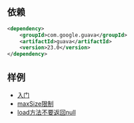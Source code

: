
## 依赖 
```pom.xml
<dependency>
    <groupId>com.google.guava</groupId>
    <artifactId>guava</artifactId>
    <version>23.0</version>
</dependency>
```

## 样例

- [入门](LoadingCacheTest.java)
- [maxSize限制](LoadingCacheMaxSizeTest.java)
- [load方法不要返回null](LoadingCacheNullValueTest.java)

